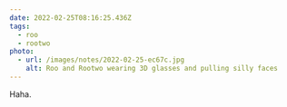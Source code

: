 ```yaml
---
date: 2022-02-25T08:16:25.436Z
tags:
  - roo
  - rootwo
photo:
  - url: /images/notes/2022-02-25-ec67c.jpg
    alt: Roo and Rootwo wearing 3D glasses and pulling silly faces
---
```

Haha.
